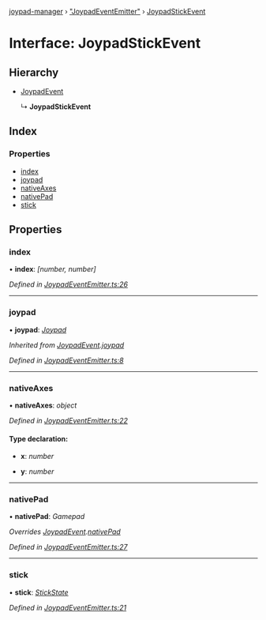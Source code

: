 [joypad-manager](../README.md) › ["JoypadEventEmitter"](../modules/_joypadeventemitter_.md) › [JoypadStickEvent](_joypadeventemitter_.joypadstickevent.md)

# Interface: JoypadStickEvent

## Hierarchy

* [JoypadEvent](_joypadeventemitter_.joypadevent.md)

  ↳ **JoypadStickEvent**

## Index

### Properties

* [index](_joypadeventemitter_.joypadstickevent.md#index)
* [joypad](_joypadeventemitter_.joypadstickevent.md#joypad)
* [nativeAxes](_joypadeventemitter_.joypadstickevent.md#nativeaxes)
* [nativePad](_joypadeventemitter_.joypadstickevent.md#nativepad)
* [stick](_joypadeventemitter_.joypadstickevent.md#stick)

## Properties

###  index

• **index**: *[number, number]*

*Defined in [JoypadEventEmitter.ts:26](https://github.com/nvitaterna/joypad-manager/blob/ef07d3f/src/JoypadEventEmitter.ts#L26)*

___

###  joypad

• **joypad**: *[Joypad](../classes/_joypad_.joypad.md)*

*Inherited from [JoypadEvent](_joypadeventemitter_.joypadevent.md).[joypad](_joypadeventemitter_.joypadevent.md#joypad)*

*Defined in [JoypadEventEmitter.ts:8](https://github.com/nvitaterna/joypad-manager/blob/ef07d3f/src/JoypadEventEmitter.ts#L8)*

___

###  nativeAxes

• **nativeAxes**: *object*

*Defined in [JoypadEventEmitter.ts:22](https://github.com/nvitaterna/joypad-manager/blob/ef07d3f/src/JoypadEventEmitter.ts#L22)*

#### Type declaration:

* **x**: *number*

* **y**: *number*

___

###  nativePad

• **nativePad**: *Gamepad*

*Overrides [JoypadEvent](_joypadeventemitter_.joypadevent.md).[nativePad](_joypadeventemitter_.joypadevent.md#nativepad)*

*Defined in [JoypadEventEmitter.ts:27](https://github.com/nvitaterna/joypad-manager/blob/ef07d3f/src/JoypadEventEmitter.ts#L27)*

___

###  stick

• **stick**: *[StickState](_joypad_.stickstate.md)*

*Defined in [JoypadEventEmitter.ts:21](https://github.com/nvitaterna/joypad-manager/blob/ef07d3f/src/JoypadEventEmitter.ts#L21)*
